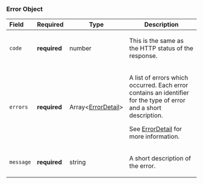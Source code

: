 <!--- This is a generated file, do not edit! -->
<!--- [START maps_http_schema_errorobject] -->
<h3 class="schema-object" id="ErrorObject">Error Object</h3>

| Field     | Required     | Type                                                   | Description                                                                                                                                                                                                                             |
| :-------- | ------------ | ------------------------------------------------------ | --------------------------------------------------------------------------------------------------------------------------------------------------------------------------------------------------------------------------------------- |
| `code`    | **required** | number                                                 | <div class="nonref-property-description"><p>This is the same as the HTTP status of the response.</p></div>                                                                                                                              |
| `errors`  | **required** | Array&lt;[ErrorDetail](#ErrorDetail "ErrorDetail")&gt; | <div class="ref-property-description"><p>A list of errors which occurred. Each error contains an identifier for the type of error and a short description.</p><p>See <a href="#ErrorDetail">ErrorDetail</a> for more information.</div> |
| `message` | **required** | string                                                 | <div class="nonref-property-description"><p>A short description of the error.</p></div>                                                                                                                                                 |

<!--- [END maps_http_schema_errorobject] -->
